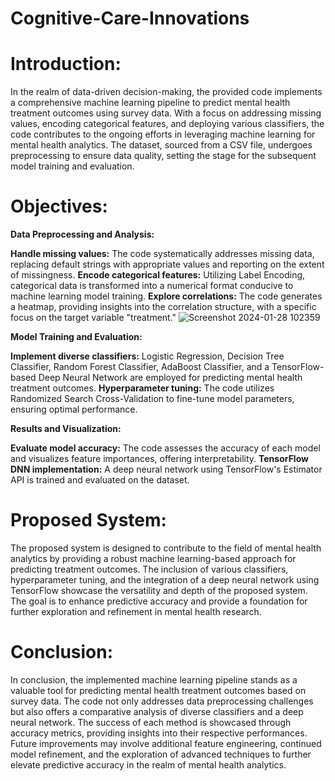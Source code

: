 # Cognitive-Care-Innovations
# Introduction:

  In the realm of data-driven decision-making, the provided code implements a comprehensive machine learning pipeline to predict mental health treatment outcomes using survey data. With a focus on addressing missing values, encoding categorical features, and deploying various classifiers, the code contributes to the ongoing efforts in leveraging machine learning for mental health analytics. The dataset, sourced from a CSV file, undergoes preprocessing to ensure data quality, setting the stage for the subsequent model training and evaluation.

# Objectives:

**Data Preprocessing and Analysis:**

  **Handle missing values:** The code systematically addresses missing data, replacing default strings with appropriate values and reporting on the extent of missingness.
  **Encode categorical features:** Utilizing Label Encoding, categorical data is transformed into a numerical format conducive to machine learning model training.
  **Explore correlations:** The code generates a heatmap, providing insights into the correlation structure, with a specific focus on the target variable "treatment."
  ![Screenshot 2024-01-28 102359](https://github.com/Swethab944/Cognitive-Care-Innovations/assets/143270097/ca0d4d7e-943a-44cf-9477-fc17149aa240)
    
**Model Training and Evaluation:**

  **Implement diverse classifiers:** Logistic Regression, Decision Tree Classifier, Random Forest Classifier, AdaBoost Classifier, and a TensorFlow-based Deep Neural Network are employed for predicting mental health treatment outcomes.
  **Hyperparameter tuning:** The code utilizes Randomized Search Cross-Validation to fine-tune model parameters, ensuring optimal performance.
  
**Results and Visualization:**

  **Evaluate model accuracy:** The code assesses the accuracy of each model and visualizes feature importances, offering interpretability.
  **TensorFlow DNN implementation:** A deep neural network using TensorFlow's Estimator API is trained and evaluated on the dataset.

# Proposed System:

  The proposed system is designed to contribute to the field of mental health analytics by providing a robust machine learning-based approach for predicting treatment outcomes. The inclusion of various classifiers, hyperparameter tuning, and the integration of a deep neural network using TensorFlow showcase the versatility and depth of the proposed system. The goal is to enhance predictive accuracy and provide a foundation for further exploration and refinement in mental health research.

# Conclusion:

  In conclusion, the implemented machine learning pipeline stands as a valuable tool for predicting mental health treatment outcomes based on survey data. The code not only addresses data preprocessing challenges but also offers a comparative analysis of diverse classifiers and a deep neural network. The success of each method is showcased through accuracy metrics, providing insights into their respective performances. Future improvements may involve additional feature engineering, continued model refinement, and the exploration of advanced techniques to further elevate predictive accuracy in the realm of mental health analytics.
